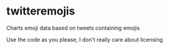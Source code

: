 # twitteremojis
Charts emoji data based on tweets containing emojis

Use the code as you please, I don't really care about licensing
